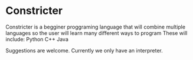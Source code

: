 # Constricter
 Constricter is a begginer proggraming language that will combine multiple languages so the user will learn many different ways to program
 These will include:
  Python
  C++
  Java
  
 Suggestions are welcome.
 Currently we only have an interpreter.


